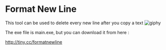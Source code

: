 # Format New Line
 This tool can be used to delete every new line after you copy a text
![giphy](https://user-images.githubusercontent.com/58659139/199494885-05ad5346-d27d-4494-b29a-b936dd171cca.gif)








The exe file is main.exe, but you can download it from here :

http://tiny.cc/formatnewline
